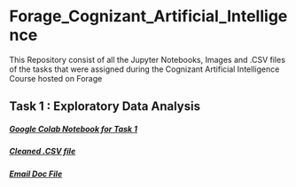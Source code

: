 # Forage_Cognizant_Artificial_Intelligence
This Repository consist of all the Jupyter Notebooks, Images and .CSV files of the tasks that were assigned during the Cognizant Artificial Intelligence Course hosted on Forage

## Task 1 : Exploratory Data Analysis
##### [Google Colab Notebook for Task 1](https://colab.research.google.com/drive/1nPxVZ0WbgjiXliixIU_euEmmuR-75HGA?usp=sharing)
##### [Cleaned .CSV file](https://github.com/ADVAIT135/Forage_Cognizant_Artificial_Intelligence/blob/2d8525ebc11806d0b11c099728087f8e276eff58/Task%201%20%3A%20Exploratory%20Data%20Analysis/task_1_cleaned_data.csv)
##### [Email Doc File](https://github.com/ADVAIT135/Forage_Cognizant_Artificial_Intelligence/blob/a4a34e4e4a353b17fb40c31b70d0153c5a13f8a9/Task%201%20%3A%20Exploratory%20Data%20Analysis/Email.docx)
